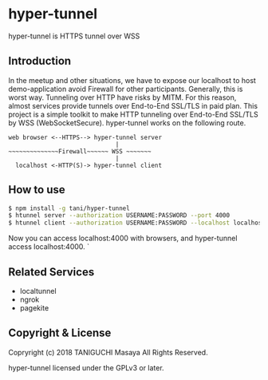 # hyper-tunnel

hyper-tunnel is HTTPS tunnel over WSS

## Introduction

In the meetup and other situations, we have to expose our localhost to host demo-application avoid Firewall for other participants. Generally, this is worst way. Tunneling over HTTP have risks by MITM. For this reason, almost services provide tunnels over End-to-End SSL/TLS in paid plan. This project is a simple toolkit to make HTTP tunneling over End-to-End SSL/TLS by WSS (WebSocketSecure). hyper-tunnel works on the following route.

```
web browser <--HTTPS--> hyper-tunnel server
                              |
~~~~~~~~~~~~~~Firewall~~~~~~ WSS ~~~~~~~
                              |
  localhost <-HTTP(S)-> hyper-tunnel client
```

## How to use

```sh
$ npm install -g tani/hyper-tunnel
$ htunnel server --authorization USERNAME:PASSWORD --port 4000
$ htunnel client --authorization USERNAME:PASSWORD --localhost localhost:8000 --remotehost localhost:4000
```

Now you can access localhost:4000 with browsers, and hyper-tunnel access localhost:4000. `

## Related Services

- localtunnel
- ngrok
- pagekite

## Copyright & License

Copryright (c) 2018 TANIGUCHI Masaya All Rights Reserved.

hyper-tunnel licensed under the GPLv3 or later.
